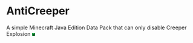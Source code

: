 # AntiCreeper
A simple Minecraft Java Edition Data Pack that can only disable Creeper Explosion
![avatar](pack.png)
